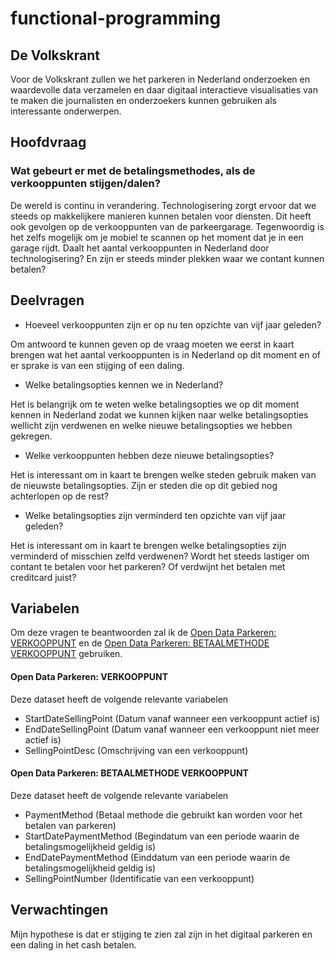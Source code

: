 # functional-programming

## De Volkskrant

Voor de Volkskrant zullen we het parkeren in Nederland onderzoeken en waardevolle data verzamelen en daar digitaal interactieve visualisaties van te maken die journalisten en onderzoekers kunnen gebruiken als interessante onderwerpen.

## Hoofdvraag

### Wat gebeurt er met de betalingsmethodes, als de verkooppunten stijgen/dalen?

De wereld is continu in verandering. Technologisering zorgt ervoor dat we steeds op makkelijkere manieren kunnen betalen voor diensten. Dit heeft ook gevolgen op de verkooppunten van de parkeergarage. Tegenwoordig is het zelfs mogelijk om je mobiel te scannen op het moment dat je in een garage rijdt. Daalt het aantal verkooppunten in Nederland door technologisering? En zijn er steeds minder plekken waar we contant kunnen betalen?

## Deelvragen

* Hoeveel verkooppunten zijn er op nu ten opzichte van vijf jaar geleden?

Om antwoord te kunnen geven op de vraag moeten we eerst in kaart brengen wat het aantal verkooppunten is in Nederland op dit moment en of er sprake is van een stijging of een daling.

* Welke betalingsopties kennen we in Nederland?

Het is belangrijk om te weten welke betalingsopties we op dit moment kennen in Nederland zodat we kunnen kijken naar welke betalingsopties wellicht zijn verdwenen en welke nieuwe betalingsopties we hebben gekregen.

* Welke verkooppunten hebben deze nieuwe betalingsopties?

Het is interessant om in kaart te brengen welke steden gebruik maken van de nieuwste betalingsopties. Zijn er steden die op dit gebied nog achterlopen op de rest?

* Welke betalingsopties zijn verminderd ten opzichte van vijf jaar geleden?

Het is interessant om in kaart te brengen welke betalingsopties zijn verminderd of misschien zelfd verdwenen? Wordt het steeds lastiger om contant te betalen voor het parkeren? Of verdwijnt het betalen met creditcard juist?

## Variabelen

Om deze vragen te beantwoorden zal ik de [Open Data Parkeren: VERKOOPPUNT](https://opendata.rdw.nl/d/fk68-nf2y/visualization) en de [Open Data Parkeren: BETAALMETHODE VERKOOPPUNT](https://opendata.rdw.nl/d/j96a-7nhx/visualization) gebruiken.

#### Open Data Parkeren: VERKOOPPUNT

Deze dataset heeft de volgende relevante variabelen
* StartDateSellingPoint (Datum vanaf wanneer een verkooppunt actief is)
* EndDateSellingPoint (Datum vanaf wanneer een verkooppunt niet meer actief is)
* SellingPointDesc (Omschrijving van een verkooppunt)

#### Open Data Parkeren: BETAALMETHODE VERKOOPPUNT

Deze dataset heeft de volgende relevante variabelen
* PaymentMethod (Betaal methode die gebruikt kan worden voor het betalen van parkeren)
* StartDatePaymentMethod  (Begindatum van een periode waarin de betalingsmogelijkheid geldig is)
* EndDatePaymentMethod (Einddatum van een periode waarin de betalingsmogelijkheid geldig is)
* SellingPointNumber (Identificatie van een verkooppunt)

## Verwachtingen

Mijn hypothese is dat er stijging te zien zal zijn in het digitaal parkeren en een daling in het cash betalen. 

